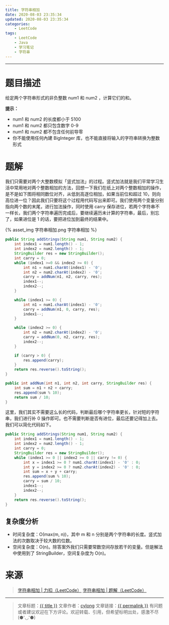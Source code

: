 ```yaml
---
title: 字符串相加
date: 2020-08-03 23:35:34
updated: 2020-08-03 23:35:34
categories:
    - LeetCode
tags:
    - LeetCode
    - Java
    - 学习笔记
    - 字符串
---
```

---

# 题目描述

给定两个字符串形式的非负整数 num1 和 num2 ，计算它们的和。

**提示：**
* num1 和 num2 的长度都小于 5100
* num1 和 num2 都只包含数字 0-9
* num1 和 num2 都不包含任何前导零
* 你不能使用任何內建 BigInteger 库，也不能直接将输入的字符串转换为整数形式

<!-- more -->

# 题解

我们只需要对两个大整数模拟「竖式加法」的过程。竖式加法就是我们平常学习生活中常用地对两个整数相加的方法，回想一下我们在纸上对两个整数相加的操作，是不是如下图将相同数位对齐，从低到高逐位相加，如果当前位和超过 10，则向高位进一位？因此我们只要将这个过程用代码写出来即可。我们使用两个变量分别指向两个数的末尾，进行加法操作，同时使用 carry 保存进位，若两个字符串不一样长，我们两个字符串遍历完成后，要继续遍历未计算的字符串，最后，别忘了，如果进位是 1 的话，要把进位加到最终的结果中。

{% asset_img 字符串相加.png 字符串相加 %}

```java
public String addStrings(String num1, String num2) {
    int index1 = num1.length() - 1;
    int index2 = num2.length() - 1;
    StringBuilder res = new StringBuilder();
    int carry = 0;
    while (index1 >=0 && index2 >= 0) {
        int n1 = num1.charAt(index1) - '0';
        int n2 = num2.charAt(index2) - '0';
        carry = addNum(n1, n2, carry, res);
        index1--;
        index2--;
    }

    while (index1 >= 0) {
        int n1 = num1.charAt(index1) - '0';
        carry = addNum(n1, 0, carry, res);
        index1--;
    }

    while (index2 >= 0) {
        int n2 = num2.charAt(index2) - '0';
        carry = addNum(0, n2, carry, res);
        index2--;
    }

    if (carry > 0) {
        res.append(carry);
    }
    return res.reverse().toString();
}

public int addNum(int n1, int n2, int carry, StringBuilder res) {
    int sum = n1 + n2 + carry;
    res.append(sum % 10);
    return sum / 10;
}
```

这里，我们其实不需要这么长的代码，判断最后哪个字符串更长，针对短的字符串，我们进行补 0 操作即可。也不需要判断是否有进位，最后还要记得加上去。我们可以简化代码如下。

```java
public String addStrings(String num1, String num2) {
    int index1 = num1.length() - 1;
    int index2 = num2.length() - 1;
    int carry = 0;
    StringBuilder res = new StringBuilder();
    while (index1 >= 0 || index2 >= 0 || carry != 0) {
        int x = index1 >= 0 ? num1.charAt(index1) - '0' : 0;
        int y = index2 >= 0 ? num2.charAt(index2) - '0' : 0;
        int sum = x + y + carry;
        res.append(sum % 10);
        carry = sum / 10;
        index1--;
        index2--;
    }
    return res.reverse().toString();
}
```

## 复杂度分析

* 时间复杂度：Ο(max(m, n))，其中 m 和 n 分别是两个字符串的长度。竖式加法的次数取决于较大数的位数。
* 空间复杂度：O(n)。除答案外我们只需要常数空间存放若干的变量。但是解法中使用到了 StringBuilder，空间复杂度为 O(n)。

# 来源

> [字符串相加 | 力扣（LeetCode）][1]
> [字符串相加 | 题解（LeetCode）][2]

---

> 文章标题：<a href='{{ permalink }}' title='{{ title }}' >{{ title }}</a>
> 文章作者：[cylong](http://www.cylong.com/about/ "cylong")
> 文章链接：<a href='{{ permalink }}' title='{{ title }}' >{{ permalink }}</a>
> 有问题或者建议欢迎在下方评论。欢迎转载、引用，但希望标明出处，感激不尽(●'◡'●)

[1]: https://leetcode-cn.com/problems/add-strings/ "字符串相加 | 力扣（LeetCode）"
[2]: https://leetcode-cn.com/problems/add-strings/solution/zi-fu-chuan-xiang-jia-by-leetcode-solution/ "字符串相加 | 题解（LeetCode）"
